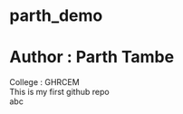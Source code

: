 # parth_demo
# Author : Parth Tambe <br>
College : GHRCEM <br>
This is my first github repo <br>
abc